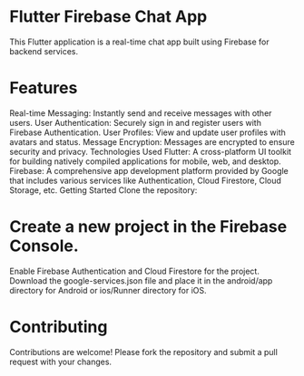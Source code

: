  # Flutter Firebase Chat App
This Flutter application is a real-time chat app built using Firebase for backend services.

# Features
Real-time Messaging: Instantly send and receive messages with other users.
User Authentication: Securely sign in and register users with Firebase Authentication.
User Profiles: View and update user profiles with avatars and status.
Message Encryption: Messages are encrypted to ensure security and privacy.
Technologies Used
Flutter: A cross-platform UI toolkit for building natively compiled applications for mobile, web, and desktop.
Firebase: A comprehensive app development platform provided by Google that includes various services like Authentication, Cloud Firestore, Cloud Storage, etc.
Getting Started
Clone the repository:


# Create a new project in the Firebase Console.
Enable Firebase Authentication and Cloud Firestore for the project.
Download the google-services.json file and place it in the android/app directory for Android or ios/Runner directory for iOS.


# Contributing
Contributions are welcome! Please fork the repository and submit a pull request with your changes.
